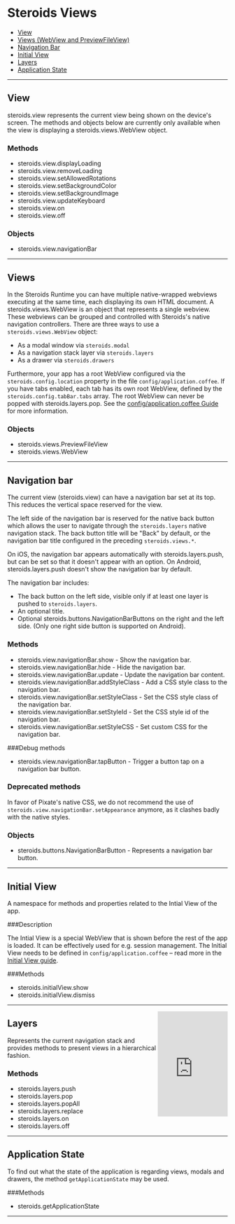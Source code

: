 Steroids&nbsp;Views
===============

- [View](#Steroids%C2%A0Views_view)
- [Views (WebView and PreviewFileView)](#Steroids%C2%A0Views_views)
- [Navigation Bar](#Steroids%C2%A0Views_navigation_bar)
- [Initial View](#Steroids%C2%A0Views_initial_view)
- [Layers](#Steroids%C2%A0Views_layers)
- [Application State](#Steroids%C2%A0Views_application_state)

***

## View

steroids.view represents the current view being shown on the device's screen. The methods and objects below are currently only available when the view is displaying a steroids.views.WebView object.

### Methods

  - steroids.view.displayLoading
  - steroids.view.removeLoading
  - steroids.view.setAllowedRotations
  - steroids.view.setBackgroundColor
  - steroids.view.setBackgroundImage
  - steroids.view.updateKeyboard
  - steroids.view.on
  - steroids.view.off

### Objects

  - steroids.view.navigationBar

***

## Views

In the Steroids Runtime you can have multiple native-wrapped webviews executing at the same time, each displaying its own HTML document. A steroids.views.WebView is an object that represents a single webview. These webviews can be grouped and controlled with Steroids's native navigation controllers. There are three ways to use a `steroids.views.WebView` object:

- As a modal window via `steroids.modal`
- As a navigation stack layer via `steroids.layers`
- As a drawer via `steroids.drawers`

Furthermore, your app has a root WebView configured via the `steroids.config.location` property in the file `config/application.coffee`. If you have tabs enabled, each tab has its own root WebView, defined by the `steroids.config.tabBar.tabs` array. The root WebView can never be popped with steroids.layers.pop. See the [config/application.coffee Guide](http://guides.appgyver.com/steroids/guides/project_configuration/config-application-coffee/) for more information.

### Objects
- steroids.views.PreviewFileView
- steroids.views.WebView

***

## Navigation bar

The current view (steroids.view) can have a navigation bar set at its top.  This reduces the vertical space reserved for the view.

The left side of the navigation bar is reserved for the native back button which allows the user to navigate through the `steroids.layers` native navigation stack.
The back button title will be "Back" by default, or the navigation bar title configured in the preceding `steroids.views.*`.

On iOS, the navigation bar appears automatically with steroids.layers.push, but can be set so that it doesn't appear with an option. On Android, steroids.layers.push doesn't show the navigation bar by default.

The navigation bar includes:

 - The back button on the left side, visible only if at least one layer is pushed to `steroids.layers`.
 - An optional title.
 - Optional steroids.buttons.NavigationBarButtons on the right and the left side. (Only one right side button is supported on Android).


### Methods

- steroids.view.navigationBar.show - Show the navigation bar.
- steroids.view.navigationBar.hide - Hide the navigation bar.
- steroids.view.navigationBar.update - Update the navigation bar content.
- steroids.view.navigationBar.addStyleClass - Add a CSS style class to the navigation bar.
- steroids.view.navigationBar.setStyleClass - Set the CSS style class of the navigation bar.
- steroids.view.navigationBar.setStyleId - Set the CSS style id of the navigation bar.
- steroids.view.navigationBar.setStyleCSS - Set custom CSS for the navigation bar.

###Debug methods

- steroids.view.navigationBar.tapButton - Trigger a button tap on a navigation bar button.

### Deprecated methods

In favor of Pixate's native CSS, we do not recommend the use of `steroids.view.navigationBar.setAppearance` anymore, as it clashes badly with the native styles. 

### Objects

- steroids.buttons.NavigationBarButton - Represents a navigation bar button.

***

## Initial View

A namespace for methods and properties related to the Intial View of the app.

###Description

The Intial View is a special WebView that is shown before the rest of the app is loaded. It can be effectively used for e.g. session management. The Initial View needs to be defined in `config/application.coffee` – read more in the [Initial View guide](http://academy.appgyver.com/guides/107).

###Methods

- steroids.initialView.show
- steroids.initialView.dismiss

***

<iframe src="http://player.vimeo.com/video/58669216?autoplay=1&loop=1" width="160" height="240" frameborder="0" webkitAllowFullScreen mozallowfullscreen allowFullScreen style="float:right;"></iframe>

## Layers

Represents the current navigation stack and provides methods to present views in a hierarchical fashion.

### Methods

- steroids.layers.push
- steroids.layers.pop
- steroids.layers.popAll
- steroids.layers.replace
- steroids.layers.on
- steroids.layers.off
***

## Application State

To find out what the state of the application is regarding views, modals and drawers, the method `getApplicationState` may be used.

###Methods

- steroids.getApplicationState

***
